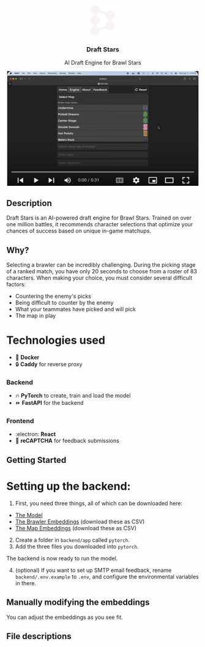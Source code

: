 <div align="center">

  <img src="frontend/src/symbols/favicon-dark.png" alt="Draft Stars Icon" width="80" height="80" />


  <h3 align="center">Draft Stars</h3>

  <p align="center">
    AI Draft Engine for Brawl Stars
    <br />
  </p>

  <a href="https://www.youtube.com/watch?v=gwCoYQUve7U&list=PL9lgGfhvEDZ16vKBjf5qXfNqH1yy9DhoH&index=1" target="_blank" rel="noopener noreferrer" >
    <img src="misc/youtube_preview.png" alt="YouTube Demonstration" width="500" height="300" />
  </a>
</div>

<h2>
  Description
</h2>
<p>
  Draft Stars is an AI-powered draft engine for Brawl Stars. Trained on over one million battles, it recommends character selections that optimize your chances of success based on unique in-game matchups.
</p>

<h2>
  Why?
</h2>

Selecting a brawler can be incredibly challenging. During the picking stage of a ranked match, you have only 20 seconds to choose from a roster of 83 characters. When making your choice, you must consider several difficult factors:
* Countering the enemy's picks
* Being difficult to counter by the enemy
* What your teammates have picked and will pick
* The map in play

<h1>
Technologies used
</h1>

* 🐳 <strong>Docker</strong>
* 🔒 <strong>Caddy</strong> for reverse proxy

<h3>
Backend
</h3>

* 🔥 <strong>PyTorch</strong> to create, train and load the model
* ⏩ <strong>FastAPI</strong> for the backend

<h3>
Frontend
</h3>

* :electron: <strong>React</strong>
* 🤖 <strong>reCAPTCHA</strong> for feedback submissions


<!-- GETTING STARTED -->
## Getting Started

# Setting up the backend:

1. First, you need three things, all of which can be downloaded here:

* <a href="https://drive.google.com/file/d/1fTVYHmjjnyCC-GnGdKKGTCxSsXZJgsuI/view?usp=drive_link">The Model<a>
* <a href="https://docs.google.com/spreadsheets/d/17hqBX-6XEA4nGCOcQizNGTZt8ZNelkg0OEtDC4DR1hE/edit?gid=0#gid=0">The Brawler Embeddings</a> (download these as CSV)
* <a href="https://docs.google.com/spreadsheets/d/17hqBX-6XEA4nGCOcQizNGTZt8ZNelkg0OEtDC4DR1hE/edit?gid=0#gid=0">The Map Embeddings</a> (download these as CSV)

2. Create a folder in `backend/app` called `pytorch`. 
3. Add the three files you downloaded into `pytorch`.

The backend is now ready to run the model.

4. (optional) If you want to set up SMTP email feedback, rename `backend/.env.example` to `.env`, and configure the environmental variables in there.

## Manually modifying the embeddings

You can adjust the embeddings as you see fit.



## File descriptions
